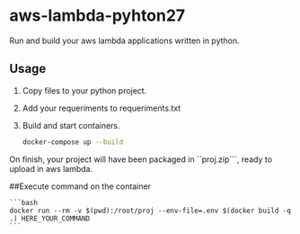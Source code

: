 # aws-lambda-pyhton27
Run and build your aws lambda applications written in python.

## Usage

1. Copy files to your python project.

2. Add your requeriments to requeriments.txt

3. Build and start containers.

    ```bash
    docker-compose up --build
    ```

On finish, your project will have been packaged in ``proj.zip```, ready to upload in aws lambda.

##Execute command on the container

    ```bash
    docker run --rm -v $(pwd):/root/proj --env-file=.env $(docker build -q .) HERE_YOUR_COMMAND
    ```